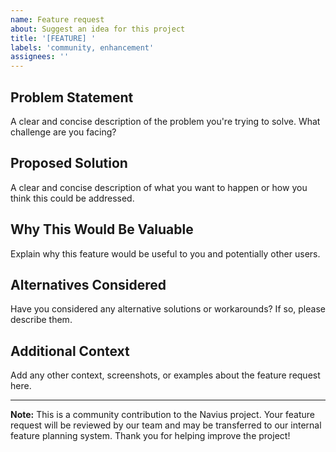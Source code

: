 ```yaml
---
name: Feature request
about: Suggest an idea for this project
title: '[FEATURE] '
labels: 'community, enhancement'
assignees: ''
---
```


## Problem Statement
A clear and concise description of the problem you're trying to solve. What challenge are you facing?

## Proposed Solution
A clear and concise description of what you want to happen or how you think this could be addressed.

## Why This Would Be Valuable
Explain why this feature would be useful to you and potentially other users.

## Alternatives Considered
Have you considered any alternative solutions or workarounds? If so, please describe them.

## Additional Context
Add any other context, screenshots, or examples about the feature request here.

---

**Note:** This is a community contribution to the Navius project. Your feature request will be reviewed by our team and may be transferred to our internal feature planning system. Thank you for helping improve the project! 